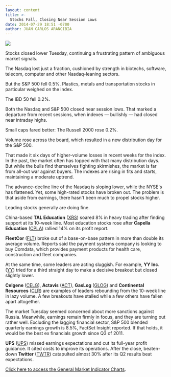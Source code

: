 ```yaml
---
layout: content
title: >-
  Stocks Fall, Closing Near Session Lows
date: 2014-07-29 18:51 -0700
author: JUAN CARLOS ARANCIBIA
---
```






![](https://www.investors.com/wp-content/uploads/ibd-migrated-images/MPv_140730_635422449662000096.png)









Stocks closed lower Tuesday, continuing a frustrating pattern of ambiguous market signals.


The Nasdaq lost just a fraction, cushioned by strength in biotechs, software, telecom, computer and other Nasdaq-leaning sectors.


But the S&P 500 fell 0.5%. Plastics, metals and transportation stocks in particular weighed on the index.


The IBD 50 fell 0.2%.


Both the Nasdaq and S&P 500 closed near session lows. That marked a departure from recent sessions, when indexes — bullishly — had closed near intraday highs.


Small caps fared better: The Russell 2000 rose 0.2%.


Volume rose across the board, which resulted in a new distribution day for the S&P 500.


That made it six days of higher-volume losses in recent weeks for the index. In the past, the market often has topped with that many distribution days. But while the bulls find themselves fighting skirmishes, the market is far from all-out war against buyers. The indexes are rising in fits and starts, maintaining a moderate uptrend.


The advance-decline line of the Nasdaq is sloping lower, while the NYSE's has flattened. Yet, some high-rated stocks have broken out. The problem is that aside from earnings, there hasn't been much to propel stocks higher.


Leading stocks generally are doing fine.


China-based **TAL Education** ([XRS](https://research.investors.com/quote.aspx?symbol=XRS)) soared 8% in heavy trading after finding support at its 10-week line. Most education stocks rose after **Capella Education** ([CPLA](https://research.investors.com/quote.aspx?symbol=CPLA)) rallied 14% on its profit report.


**FleetCor** ([FLT](https://research.investors.com/quote.aspx?symbol=FLT)) broke out of a base-on-base pattern in more than double its average volume. Reports said the payment systems company is looking to buy Comdata, which provides payment products for health care, construction and fleet companies.


At the same time, some leaders are acting sluggish. For example, **YY Inc.** ([YY](https://research.investors.com/quote.aspx?symbol=YY)) tried for a third straight day to make a decisive breakout but closed slightly lower.


**Celgene** ([CELG](https://research.investors.com/quote.aspx?symbol=CELG)), **Actavis** ([ACT](https://research.investors.com/quote.aspx?symbol=ACT)), **GasLog** ([GLOG](https://research.investors.com/quote.aspx?symbol=GLOG)) and **Continental Resources** ([CLR](https://research.investors.com/quote.aspx?symbol=CLR)) are examples of leaders rebounding from the 10-week line in lazy volume. A few breakouts have stalled while a few others have fallen apart altogether.


The market Tuesday seemed concerned about more sanctions against Russia. Meanwhile, earnings remain firmly in focus, and they are turning out rather well. Excluding the lagging financial sector, S&P 500 blended quarterly earnings growth is 8.5%, FactSet Insight reported. If that holds, it would be the best ex financials growth since Q3 of 2011.


**UPS** ([UPS](https://research.investors.com/quote.aspx?symbol=UPS)) missed earnings expectations and cut its full-year profit guidance. It cited costs to improve its operations. After the close, beaten-down **Twitter** ([TWTR](https://research.investors.com/quote.aspx?symbol=TWTR)) catapulted almost 30% after its Q2 results beat expectations.


[Click here to access the General Market Indicator Charts](https://www.investors.com/pdf/GMI_073014.pdf).




